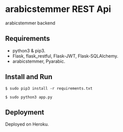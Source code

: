# arabicstemmer REST Api

arabicstemmer backend

## Requirements
- python3 & pip3.
- Flask, flask_restful, Flask-JWT, Flask-SQLAlchemy.
- arabicstemmer, Pyarabic.

## Install and Run
`$ sudo pip3 install -r requirements.txt`

`$ sudo python3 app.py`

## Deployment
Deployed on Heroku.
